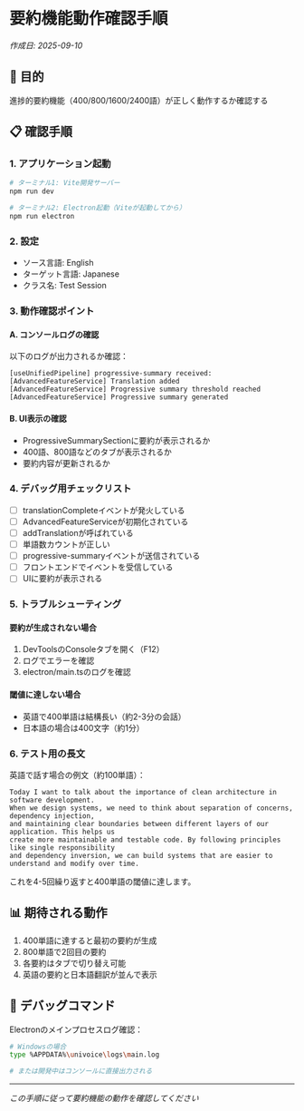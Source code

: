 # 要約機能動作確認手順
*作成日: 2025-09-10*

## 🎯 目的
進捗的要約機能（400/800/1600/2400語）が正しく動作するか確認する

## 📋 確認手順

### 1. アプリケーション起動
```bash
# ターミナル1: Vite開発サーバー
npm run dev

# ターミナル2: Electron起動（Viteが起動してから）
npm run electron
```

### 2. 設定
- ソース言語: English
- ターゲット言語: Japanese  
- クラス名: Test Session

### 3. 動作確認ポイント

#### A. コンソールログの確認
以下のログが出力されるか確認：
```
[useUnifiedPipeline] progressive-summary received: 
[AdvancedFeatureService] Translation added
[AdvancedFeatureService] Progressive summary threshold reached
[AdvancedFeatureService] Progressive summary generated
```

#### B. UI表示の確認
- ProgressiveSummarySectionに要約が表示されるか
- 400語、800語などのタブが表示されるか
- 要約内容が更新されるか

### 4. デバッグ用チェックリスト

- [ ] translationCompleteイベントが発火している
- [ ] AdvancedFeatureServiceが初期化されている
- [ ] addTranslationが呼ばれている
- [ ] 単語数カウントが正しい
- [ ] progressive-summaryイベントが送信されている
- [ ] フロントエンドでイベントを受信している
- [ ] UIに要約が表示される

### 5. トラブルシューティング

#### 要約が生成されない場合
1. DevToolsのConsoleタブを開く（F12）
2. ログでエラーを確認
3. electron/main.tsのログを確認

#### 閾値に達しない場合
- 英語で400単語は結構長い（約2-3分の会話）
- 日本語の場合は400文字（約1分）

### 6. テスト用の長文

英語で話す場合の例文（約100単語）：
```
Today I want to talk about the importance of clean architecture in software development. 
When we design systems, we need to think about separation of concerns, dependency injection, 
and maintaining clear boundaries between different layers of our application. This helps us 
create more maintainable and testable code. By following principles like single responsibility 
and dependency inversion, we can build systems that are easier to understand and modify over time.
```

これを4-5回繰り返すと400単語の閾値に達します。

## 📊 期待される動作

1. 400単語に達すると最初の要約が生成
2. 800単語で2回目の要約
3. 各要約はタブで切り替え可能
4. 英語の要約と日本語翻訳が並んで表示

## 🔧 デバッグコマンド

Electronのメインプロセスログ確認：
```bash
# Windowsの場合
type %APPDATA%\univoice\logs\main.log

# または開発中はコンソールに直接出力される
```

---
*この手順に従って要約機能の動作を確認してください*
